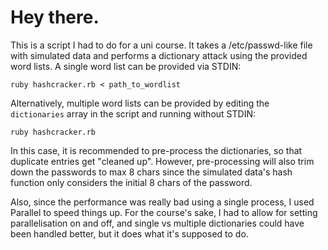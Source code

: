 # Hey there.

This is a script I had to do for a uni course.
It takes a /etc/passwd-like file with simulated data and performs a dictionary attack using the provided word lists.
A single word list can be provided via STDIN:
```
ruby hashcracker.rb < path_to_wordlist
```

Alternatively, multiple word lists can be provided by editing the `dictionaries` array in the script and running without STDIN:
```
ruby hashcracker.rb
```

In this case, it is recommended to pre-process the dictionaries, so that duplicate entries
get "cleaned up". However, pre-processing will also trim down the passwords to max 8 chars since
the simulated data's hash function only considers the initial 8 chars of the password.

Also, since the performance was really bad using a single process, I used Parallel to speed things up.
For the course's sake, I had to allow for setting parallelisation on and off, and single vs multiple
dictionaries could have been handled better, but it does what it's supposed to do.
